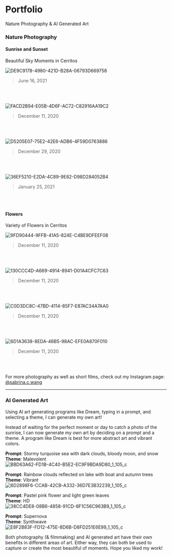# Portfolio
Nature Photography & AI Generated Art

### Nature Photography

#### Sunrise and Sunset

Beautiful Sky Moments in Cerritos

![DE9C9178-4980-421D-B28A-06793D669758](https://user-images.githubusercontent.com/101068105/193112698-2d135d92-5f28-4b8b-a2dd-e3c9dfcab1ec.JPG)
> June 16, 2021 
<br />
<br />


![FACD2B94-E05B-4D6F-AC72-C82916AA19C2](https://user-images.githubusercontent.com/101068105/193113740-2660fd27-c72c-42b3-972d-e5b36f78cce2.JPG)
> December 11, 2020
<br />
<br />


![D5205E07-75E2-42E6-ADB6-4F59D0763886](https://user-images.githubusercontent.com/101068105/193114516-49d4c319-14e1-447d-abbf-58d48425d082.JPG)
> December 29, 2020
<br />
<br />


![36EF5210-E2DA-4C89-9E82-D98D284052B4](https://user-images.githubusercontent.com/101068105/193114984-085d4e6f-9a7c-4d3c-8899-776700c5d4ae.JPG)
> January 25, 2021
<br />
<br />


#### Flowers

Variety of Flowers in Cerritos

![9FD90444-9FFB-41A5-824E-C4BE9DFEEF08](https://user-images.githubusercontent.com/101068105/193115318-d87fd979-2b45-4fef-abe1-9a82c03e7a53.JPG)
> December 11, 2020
<br />
<br />


![130CCC4D-A669-4914-8941-D01A4CFC7C63](https://user-images.githubusercontent.com/101068105/193115423-3f5c2564-54f3-43c3-9937-9a8fa85fe23f.JPG)
> December 11, 2020
<br />
<br />


![C0D3DC8C-47BD-4114-85F7-E87AC34A7AA0](https://user-images.githubusercontent.com/101068105/193115476-3d85af63-b839-4d03-b9a7-0959d54f795f.JPG)
> December 11, 2020
<br />
<br />


![6D1A3638-8EDA-46B5-98AC-EFE0A870F010](https://user-images.githubusercontent.com/101068105/193115609-2e6e3375-5518-435d-af5e-c2437c165a87.JPG)
> December 11, 2020
<br />
<br />


For more photography as well as short films, check out my Instagram page:
[@sabrina.c.wang](https://www.instagram.com/sabrina.c.wang/)

***

### AI Generated Art
Using AI art generating programs like Dream, typing in a prompt, and selecting a theme, I can generate my own art!

Instead of waiting for the perfect moment or day to catch a photo of the sunrise, I can now generate my own art by deciding on a prompt and a theme. A program like Dream is best for more abstract art and vibrant colors.

**Prompt**: Stormy turquoise sea with dark clouds, bloody moon, and snow
<br />
**Theme**: Malevolent
<br />
![BBD63A62-FD1B-4C40-B5E2-EC9F9BDA9D80_1_105_c](https://user-images.githubusercontent.com/101068105/193697154-03580126-11ac-417f-a505-0d4a5bb58ab4.jpeg)

**Prompt**: Rainbow clouds reflected on lake with boat and autumn trees
<br />
**Theme**: Vibrant
<br />
![6D2898F6-CCAB-42CB-A332-36D7E3B32239_1_105_c](https://user-images.githubusercontent.com/101068105/193698131-0406d1ca-6f56-4b40-90ea-63df987d10a7.jpeg)

**Prompt**: Pastel pink flower and light green leaves
<br />
**Theme**: HD
<br />
![38CC4DE8-08B6-4858-91CD-8F1C56C963B9_1_105_c](https://user-images.githubusercontent.com/101068105/193698582-b0dd92fa-1c98-4cfa-87cf-cd3f73a39ad7.jpeg)

**Prompt**: Supernova
<br />
**Theme**: Synthwave
<br />
![E8F2B83F-FD12-475E-8D6B-D8FD251E6E99_1_105_c](https://user-images.githubusercontent.com/101068105/193699184-c85ba878-7daa-4f47-9d95-692a2161aeee.jpeg)

Both photography (& filmmaking) and AI generated art have their own benefits in different areas of art. Either way, they can both be used to capture or create the most beautiful of moments. Hope you liked my work!
